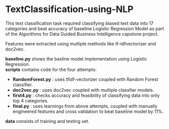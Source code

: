 # TextClassification-using-NLP

This text classification task required classifying biased text data into 17 categories and beat accuracy of baseline Logistic Regression Model as part of the Algorithms for Data Guided Business Intelligence capstone project.  

Features were extracted using multiple methods like tf-idfvectorizer and doc2vec.

**baseline.py** shows the basline model implementation using Logistic Regression.  
**scripts** contains code for the four attempts:  
* **RandomForest.py** : uses tfidf-vectorizer coupled with Random Forest classifier.
* **doc2vec.py** : uses doc2vec coupled with multiple classfier models.
* **first4.py** : checks accuracy and feasibility of classifying data into only top 4 categories.
* **final.py** : uses learnings from above attempts, coupled with manually engineered features and cross validation to beat baseline model by 11%.

**data** consists of training and testing set.



